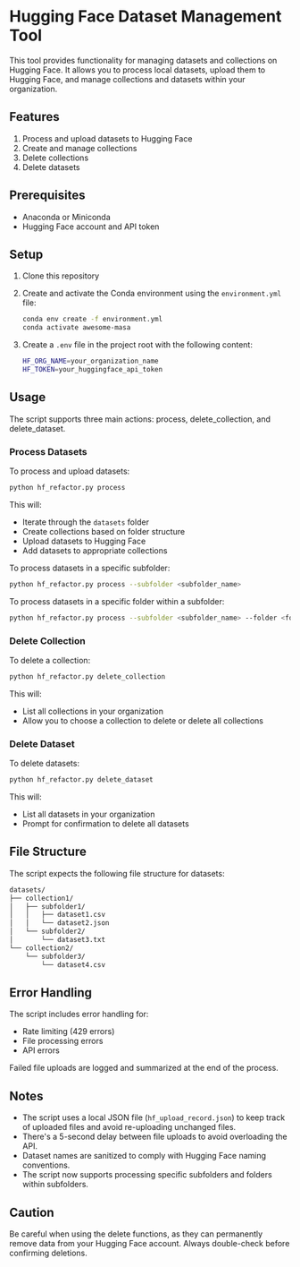 # Hugging Face Dataset Management Tool

This tool provides functionality for managing datasets and collections on Hugging Face. It allows you to process local datasets, upload them to Hugging Face, and manage collections and datasets within your organization.

## Features

1. Process and upload datasets to Hugging Face
2. Create and manage collections
3. Delete collections
4. Delete datasets

## Prerequisites

- Anaconda or Miniconda
- Hugging Face account and API token

## Setup

1. Clone this repository
2. Create and activate the Conda environment using the `environment.yml` file:

   ```bash
   conda env create -f environment.yml
   conda activate awesome-masa
   ```

3. Create a `.env` file in the project root with the following content:

   ```bash
   HF_ORG_NAME=your_organization_name
   HF_TOKEN=your_huggingface_api_token
   ```

## Usage

The script supports three main actions: process, delete_collection, and delete_dataset.

### Process Datasets

To process and upload datasets:

```bash
python hf_refactor.py process
```

This will:

- Iterate through the `datasets` folder
- Create collections based on folder structure
- Upload datasets to Hugging Face
- Add datasets to appropriate collections

To process datasets in a specific subfolder:

```bash
python hf_refactor.py process --subfolder <subfolder_name>
```

To process datasets in a specific folder within a subfolder:

```bash
python hf_refactor.py process --subfolder <subfolder_name> --folder <folder_name>
```

### Delete Collection

To delete a collection:

```bash
python hf_refactor.py delete_collection
```

This will:

- List all collections in your organization
- Allow you to choose a collection to delete or delete all collections

### Delete Dataset

To delete datasets:

```bash
python hf_refactor.py delete_dataset
```

This will:

- List all datasets in your organization
- Prompt for confirmation to delete all datasets

## File Structure

The script expects the following file structure for datasets:

```bash
datasets/
├── collection1/
│   ├── subfolder1/
│   │   ├── dataset1.csv
│   │   └── dataset2.json
│   └── subfolder2/
│       └── dataset3.txt
└── collection2/
    └── subfolder3/
        └── dataset4.csv
```

## Error Handling

The script includes error handling for:

- Rate limiting (429 errors)
- File processing errors
- API errors

Failed file uploads are logged and summarized at the end of the process.

## Notes

- The script uses a local JSON file (`hf_upload_record.json`) to keep track of uploaded files and avoid re-uploading unchanged files.
- There's a 5-second delay between file uploads to avoid overloading the API.
- Dataset names are sanitized to comply with Hugging Face naming conventions.
- The script now supports processing specific subfolders and folders within subfolders.

## Caution

Be careful when using the delete functions, as they can permanently remove data from your Hugging Face account. Always double-check before confirming deletions.
